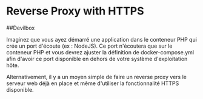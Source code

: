 # Reverse Proxy with HTTPS

##Devilbox 


Imaginez que vous ayez démarré une application dans le conteneur PHP qui crée un port d'écoute (ex : NodeJS). Ce port n'écoutera que sur le conteneur PHP et vous devrez ajuster la définition de docker-compose.yml afin d'avoir ce port disponible en dehors de votre système d'exploitation hôte.

Alternativement, il y a un moyen simple de faire un reverse proxy vers le serveur web déjà en place et même d'utiliser la fonctionnalité HTTPS disponible.